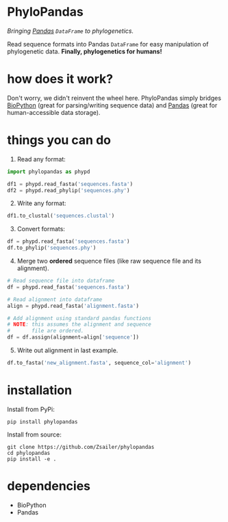 # PhyloPandas

*Bringing [Pandas](https://github.com/pandas-dev/pandas) `DataFrame` to phylogenetics.*

Read sequence formats into Pandas `DataFrame` for easy manipulation of phylogenetic data. **Finally, phylogenetics for humans!**

# how does it work?

Don't worry, we didn't reinvent the wheel here. PhyloPandas simply bridges [BioPython](https://github.com/biopython/biopython) (great for parsing/writing sequence data) and [Pandas](https://github.com/pandas-dev/pandas) 
(great for human-accessible data storage).   

# things you can do

1. Read any format:
```python
import phylopandas as phypd

df1 = phypd.read_fasta('sequences.fasta')
df2 = phypd.read_phylip('sequences.phy')
```
2. Write any format:
```python
df1.to_clustal('sequences.clustal')
```
3. Convert formats:
```python
df = phypd.read_fasta('sequences.fasta')
df.to_phylip('sequences.phy')
```
4. Merge two **ordered** sequence files (like raw sequence file and its alignment).
```python
# Read sequence file into dataframe
df = phypd.read_fasta('sequences.fasta')

# Read alignment into dataframe
align = phypd.read_fasta('alignment.fasta')

# Add alignment using standard pandas functions
# NOTE: this assumes the alignment and sequence
#       file are ordered.
df = df.assign(alignment=align['sequence'])
```
5. Write out alignment in last example.
```python
df.to_fasta('new_alignment.fasta', sequence_col='alignment')
``` 

# installation

Install from PyPi:

```
pip install phylopandas
```

Install from source:

```
git clone https://github.com/Zsailer/phylopandas
cd phylopandas
pip install -e .
```

# dependencies

* BioPython
* Pandas
